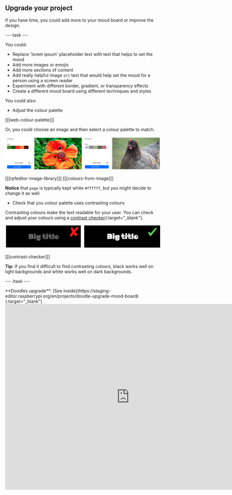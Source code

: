 ## Upgrade your project

If you have time, you could add more to your mood board or improve the design.

--- task ---

You could:

+ Replace 'lorem ipsum' placeholder text with text that helps to set the mood
+ Add more images or emojis
+ Add more sections of content
+ Add really helpful image `alt` text that would help set the mood for a person using a screen reader
+ Experiment with different border, gradient, or transparency effects
+ Create a different mood board using different techniques and styles 

You could also:
+ Adjust the colour palette

[[[web-colour-palette]]]

Or, you could choose an image and then select a colour palette to match.

![Examples of colour palettes from images.](images/image-palette.png)

[[[rpfeditor-image-library]]]
[[[colours-from-image]]]

**Notice** that `page` is typically kept white `#ffffff`, but you might decide to change it as well. 

+ Check that you colour palette uses contrasting colours

Contrasting colours make the text readable for your user. You can check and adjust your colours using a [contrast checker](https://webaim.org/resources/contrastchecker/){:target="_blank"}.

![alt=""](images/contrast-examples.png)

[[[contrast-checker]]]

**Tip:** If you find it difficult to find contrasting colours, black works well on light backgrounds and white works well on dark backgrounds. 

--- /task ---

<div>
**Doodles upgrade**: [See inside](https://staging-editor.raspberrypi.org/en/projects/doodle-upgrade-mood-board){:target="_blank"}
<div>
<iframe src="https://staging-editor.raspberrypi.org/en/embed/viewer/doodle-upgrade-mood-board" width="800" height="600" frameborder="0" marginwidth="0" marginheight="0" allowfullscreen> </iframe>
</div>
</div>

